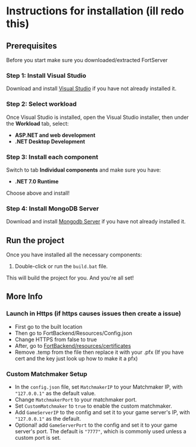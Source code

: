 # Instructions for installation (ill redo this)

## Prerequisites

Before you start make sure you downloaded/extracted FortServer

### Step 1: Install Visual Studio

Download and install [Visual Studio](https://visualstudio.microsoft.com/downloads/) if you have not already installed it.

### Step 2: Select workload

Once Visual Studio is installed, open the Visual Studio installer, then under the **Workload** tab, select:

- **ASP.NET and web development**
- **.NET Desktop Development**

### Step 3: Install each component

Switch to tab **Individual components** and make sure you have:

- **.NET 7.0 Runtime**

Choose above and install!

### Step 4: Install MongoDB Server

Download and install [Mongodb Server](https://www.mongodb.com/try/download/community) if you have not already installed it.

## Run the project

Once you have installed all the necessary components:

1. Double-click or run the `build.bat` file.

This will build the project for you. And you're all set!

## More Info
### Launch in Https (if https causes issues then create a issue)
- First go to the built location
- Then go to FortBackend/Resources/Config.json 
- Change HTTPS from false to true
- After, go to [FortBackend/resources/certificates](https://github.com/zinx28/FortBackend/tree/main/FortBackend/Resources/Certificates)
- Remove .temp from the file then replace it with your .pfx (If you have cert and the key just look up how to make it a pfx)

### Custom Matchmaker Setup
- In the `config.json` file, set `MatchmakerIP` to your Matchmaker IP, with `"127.0.0.1"` as the default value.
- Change `MatchmakerPort` to your matchmaker port.
- Set `CustomMatchmaker` to `true` to enable the custom matchmaker.
- Add `GameServerIP` to the config and set it to your game server's IP, with `"127.0.0.1"` as the default.
- Optional! add `GameServerPort` to the config and set it to your game server's port. The default is `"7777"`, which is commonly used unless a custom port is set.